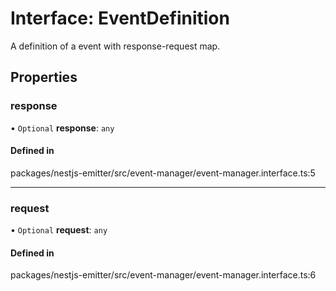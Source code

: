 # Interface: EventDefinition

A definition of a event with response-request map.

## Properties

### response

• `Optional` **response**: `any`

#### Defined in

packages/nestjs-emitter/src/event-manager/event-manager.interface.ts:5

___

### request

• `Optional` **request**: `any`

#### Defined in

packages/nestjs-emitter/src/event-manager/event-manager.interface.ts:6
